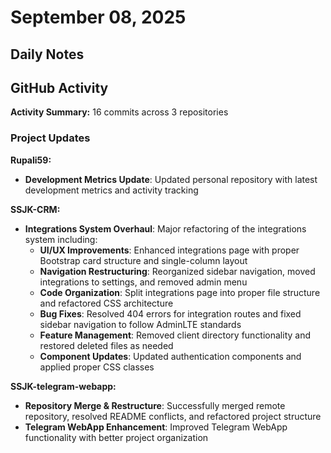 # September 08, 2025

## Daily Notes

## GitHub Activity

**Activity Summary:** 16 commits across 3 repositories

### Project Updates

**Rupali59:**
- **Development Metrics Update**: Updated personal repository with latest development metrics and activity tracking

**SSJK-CRM:**
- **Integrations System Overhaul**: Major refactoring of the integrations system including:
  - **UI/UX Improvements**: Enhanced integrations page with proper Bootstrap card structure and single-column layout
  - **Navigation Restructuring**: Reorganized sidebar navigation, moved integrations to settings, and removed admin menu
  - **Code Organization**: Split integrations page into proper file structure and refactored CSS architecture
  - **Bug Fixes**: Resolved 404 errors for integration routes and fixed sidebar navigation to follow AdminLTE standards
  - **Feature Management**: Removed client directory functionality and restored deleted files as needed
  - **Component Updates**: Updated authentication components and applied proper CSS classes

**SSJK-telegram-webapp:**
- **Repository Merge & Restructure**: Successfully merged remote repository, resolved README conflicts, and refactored project structure
- **Telegram WebApp Enhancement**: Improved Telegram WebApp functionality with better project organization

